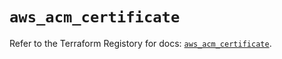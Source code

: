 # `aws_acm_certificate`

Refer to the Terraform Registory for docs: [`aws_acm_certificate`](https://registry.terraform.io/providers/hashicorp/aws/5.5.0/docs/resources/acm_certificate).
